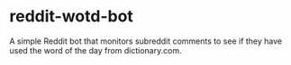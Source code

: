# reddit-wotd-bot
A simple Reddit bot that monitors subreddit comments to see if they have used the word of the day from dictionary.com.
